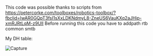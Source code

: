 This code was possible thanks to scripts from 
https://petercorke.com/toolboxes/robotics-toolbox/?fbclid=IwAR0GQpT3fsI1sXxLDKNdmyL8-ZneUS6VauKXq2aJHip-xmRJRtLqM-z9UlI
Before running this code you have to addpath rtb common smtb

My DH table:

![Capture](https://github.com/julia340/5-DOF-manipulator/assets/152611681/ced65bb5-8e77-4c3d-b410-4d29529d0315)
